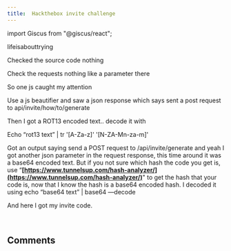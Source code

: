 ```yaml
---
title:  Hackthebox invite challenge
---
```


import Giscus from "@giscus/react";

lifeisabouttrying

Checked the source code nothing

Check the requests nothing like a parameter there

So one js caught my attention

Use a js beautifier and saw a json response which says sent a post request to api/invite/how/to/generate

Then I got a ROT13 encoded text.. decode it with

Echo “rot13 text” | tr '[A-Za-z]' '[N-ZA-Mn-za-m]'

Got an output saying send a POST request to /api/invite/generate and yeah I got another json parameter in the request response, this time around it was a base64 encoded text. But if you not sure which hash the code you get is, use “**[https://www.tunnelsup.com/hash-analyzer/](https://www.tunnelsup.com/hash-analyzer/)**" to get the hash that your code is, now that I know the hash is a base64 encoded hash. I decoded it using echo “base64 text” | base64 —decode

And here I got my invite code.

<br/>
<h2>Comments</h2>
<Giscus
id="comments"
repo="saintmalik/blog.saintmalik.me"
repoId="MDEwOlJlcG9zaXRvcnkzOTE0MzQyOTI="
category="General"
categoryId="DIC_kwDOF1TQNM4CQ8lN"
mapping="title"
term="Comments"
reactionsEnabled="1"
emitMetadata="0"
inputPosition="top"
theme="preferred_color_scheme"
lang="en"
loading="lazy"
crossorigin="anonymous"
    />